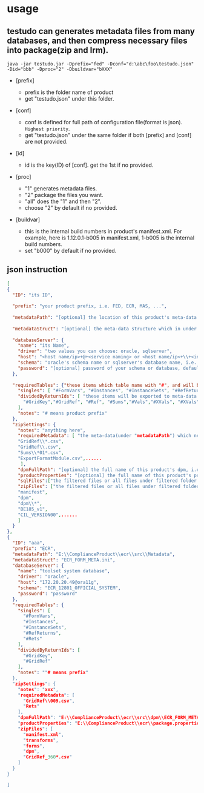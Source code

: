 usage 
===
testudo can generates metadata files from many databases, and then compress necessary files into package(zip and lrm).
------
	java -jar testudo.jar -Dprefix="fed" -Dconf="d:\abc\foo\testudo.json" -Did="bbb" -Dproc="2" -Dbuildvar="bXXX" 

* [prefix]
	* prefix is the folder name of product
	* get "testudo.json" under this folder.

* [conf]
	* conf is defined for full path of configuration file(format is json). `Highest priority`.
	* get "testudo.json" under the same folder if both [prefix] and [conf] are not provided.
    
* [id]
	* id is the key(ID) of [conf]. get the 1st if no provided.

* [proc]
	* "1" generates metadata files.
	* "2" package the files you want.
	* "all" does the "1" and then "2".
	* choose "2"  by default if no provided.
    
* [buildvar]
	* this is the internal build numbers in product's manifest.xml. For example, here is 1.12.0.1-b005 in manifest.xml, 1-b005 is the internal build numbers.
	* set "b000" by default if no provided.



json instruction
-------------------------------------------

```json
[
{
  "ID": "its ID",
  
  "prefix": "your product prefix, i.e. FED, ECR, MAS, ...",
  
  "metadataPath": "[optional] the location of this product's meta-data folder, and which is followed product folder structure, i.e. E:\\ComplianceProduct\\fed\\src\\Metadata",
  
  "metadataStruct": "[optional] the meta-data structure which in under "metadataPath", i.e.FED_FORM_META.ini",
  
  "databaseServer": {
    "name": "its Name",
    "driver": "two values you can choose: oracle, sqlserver",
    "host": "<host name/ip>+@+<service naming> or <host name/ip<+\\+<instance name>, i.e. 172.20.20.49@ora11g, 172.20.20.57\\sql2012",
    "schema": "oracle's schema name or sqlserver's database name, i.e. ECR_12801_OFFICIAL_SYSTEM",
    "password": "[optional] password of your schema or database, default value is password."
  },
  
  "requiredTables": {"these items which table name with "#", and will be exported to meta-data folder, their exported files' name is table name without #",
    "singles": [ "#FormVars", "#Instances", "#InstanceSets", "#RefReturns", "#Rets" ],
    "dividedByReturnIds": [ "these items will be exported to meta-data folder and will be divided by returnId, their exported files' name is table name(without #) with returnId suffixed",
      "#GridKey","#GridRef", "#Ref", "#Sums","#Vals","#XVals", "#XVals", ......
    ],
    "notes": "# means product prefix"
  },
  "zipSettings": {
    "notes": "anything here",
    "requiredMetadata": [ "the meta-data(under "metadataPath") which need to imported to dpm, make sure they are all csv",
    "GridRef\\*.csv",
    "GridRef\\.csv",
    "Sums\\*01*.csv",
    "ExportFormatModule.csv",......
     ],
    "dpmFullPath": "[optional] the full name of this product's dpm, i.e. E:\\ComplianceProduct\\fed\\src\\dpm\\FED_FORM_META.accdb",
    "productProperties": "[optional] the full name of this product's properties. i.e. E:\\ComplianceProduct\\fed\\package.properties",
    "sqlFiles":["the filtered files or all files under filtered folder will be executed in dpmFullPath"],
    "zipFiles": ["the filtered files or all files under filtered folder will be packaged",
    "manifest", 
    "dpm",
    "dpm\\*",
    "BE185_v1",
    "CIL_VERSION00",......
    ]
  }
},
{
  "ID": "aaa",
  "prefix": "ECR",
  "metadataPath": "E:\\ComplianceProduct\\ecr\\src\\Metadata",
  "metadataStruct": "ECR_FORM_META.ini",
  "databaseServer": {
    "name": "toolset system database",
    "driver": "oracle",
    "host": "172.20.20.49@ora11g",
    "schema": "ECR_12801_OFFICIAL_SYSTEM",
    "password": "password"
  },
  "requiredTables": {
    "singles": [
      "#FormVars",
      "#Instances",
      "#InstanceSets",
      "#RefReturns",
      "#Rets"
    ],
    "dividedByReturnIds": [
      "#GridKey",
      "#GridRef"
    ],
    "notes": ""# means prefix"
  },
  "zipSettings": {
    "notes": "xxx",
    "requiredMetadata": [
      "GridRef\\009.csv",
      "Rets"
    ],
    "dpmFullPath": "E:\\ComplianceProduct\\ecr\\src\\dpm\\ECR_FORM_META.accdb",
    "productProperties": "E:\\ComplianceProduct\\ecr\\package.properties",
    "zipFiles": [
      "manifest.xml",
      "transforms",
      "forms",
      "dpm",
      "GridRef_360*.csv"
    ]
  }
}

]
```